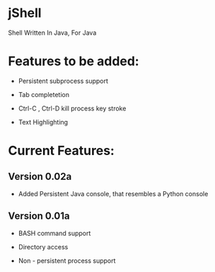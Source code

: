 jShell
======

Shell Written In Java, For Java

# Features to be added:

  - Persistent subprocess support
  
  - Tab completetion
  
  - Ctrl-C , Ctrl-D kill process key stroke
  
  - Text Highlighting
  
# Current Features:

## Version 0.02a

  - Added Persistent Java console, that resembles a Python console

## Version 0.01a

  - BASH command support
  
  - Directory access

  - Non - persistent process support
